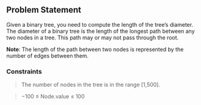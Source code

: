 ## **Problem Statement**

Given a binary tree, you need to compute the length of the tree’s diameter. The diameter of a binary tree is the length of the longest path between any two nodes in a tree. This path may or may not pass through the root.

**Note**: The length of the path between two nodes is represented by the number of edges between them.


### Constraints

> The number of nodes in the tree is in the range [1,500].

> −100 ≤ Node.value ≤ 100
